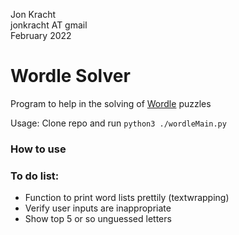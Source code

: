 Jon Kracht  
jonkracht AT gmail  
February 2022

# Wordle Solver
Program to help in the solving of [Wordle](https://www.powerlanguage.co.uk/wordle/) puzzles

Usage:  Clone repo and run `python3 ./wordleMain.py`

### How to use

### To do list:
- Function to print word lists prettily (textwrapping)
- Verify user inputs are inappropriate
- Show top 5 or so unguessed letters